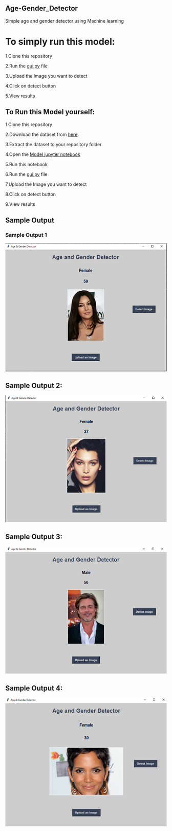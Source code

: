 ## Age-Gender_Detector
Simple age and gender detector using Machine learning

# To simply run this model:

1.Clone this repository

2.Run the [gui.py](https://github.com/KamleshSinghBisht/Age-Gender_Detector-/blob/main/gui.py) file

3.Upload the Image you want to detect

4.Click on detect button

5.View results

## To Run this Model yourself:

1.Clone this repository

2.Download the dataset from [here](https://www.kaggle.com/datasets/jangedoo/utkface-new).

3.Extract the dataset to your repository folder.

4.Open the [Model jupyter notebook](https://github.com/KamleshSinghBisht/Age-Gender_Detector-/blob/main/Model.ipynb)

5.Run this notebook

6.Run the [gui.py](https://github.com/KamleshSinghBisht/Age-Gender_Detector-/blob/main/gui.py) file

7.Upload the Image you want to detect

8.Click on detect button

9.View results

## Sample Output

### Sample Output 1

![Sample Output 1](https://github.com/KamleshSinghBisht/Age-Gender_Detector-/blob/main/Output_Image_1.PNG)

## Sample Output 2:
![Sample Output 2](https://github.com/KamleshSinghBisht/Age-Gender_Detector-/blob/main/Output_Image_2.PNG)

## Sample Output 3:
![Sample Output 3](https://github.com/KamleshSinghBisht/Age-Gender_Detector-/blob/main/Output_Image_3.PNG)

## Sample Output 4:
![Sample Output 4](https://github.com/KamleshSinghBisht/Age-Gender_Detector-/blob/main/Output_Image_4.PNG)
